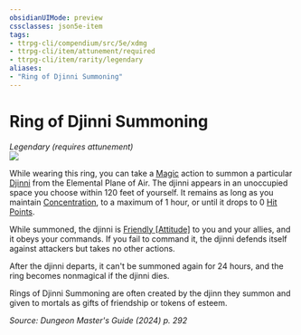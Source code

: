 ```yaml
---
obsidianUIMode: preview
cssclasses: json5e-item
tags:
- ttrpg-cli/compendium/src/5e/xdmg
- ttrpg-cli/item/attunement/required
- ttrpg-cli/item/rarity/legendary
aliases: 
- "Ring of Djinni Summoning"
---
```

# Ring of Djinni Summoning
*Legendary (requires attunement)*  
![](3-Mechanics/CLI/items/img/ring-of-djinni-summoning.webp#right)


While wearing this ring, you can take a [Magic](3-Mechanics/CLI/rules/actions.md#Magic) action to summon a particular [Djinni](3-Mechanics/CLI/bestiary/elemental/djinni-xmm.md) from the Elemental Plane of Air. The djinni appears in an unoccupied space you choose within 120 feet of yourself. It remains as long as you maintain [Concentration](3-Mechanics/CLI/rules/conditions.md#Concentration), to a maximum of 1 hour, or until it drops to 0 [Hit Points](3-Mechanics/CLI/rules/variant-rules/hit-points-xphb.md).

While summoned, the djinni is [Friendly [Attitude]](3-Mechanics/CLI/rules/variant-rules/friendly-attitude-xphb.md) to you and your allies, and it obeys your commands. If you fail to command it, the djinni defends itself against attackers but takes no other actions.

After the djinni departs, it can't be summoned again for 24 hours, and the ring becomes nonmagical if the djinni dies.

Rings of Djinni Summoning are often created by the djinn they summon and given to mortals as gifts of friendship or tokens of esteem.

*Source: Dungeon Master's Guide (2024) p. 292*